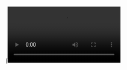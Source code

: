[![Video Title](https://github.com/Vartikasingh28/Snake-game/blob/c5566f6fcfbbc287b2240de44c4482c59bba33f4/Screen%20Recording%202025-01-24%20000947.mp4)

